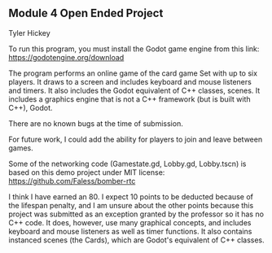 ## Module 4 Open Ended Project

Tyler Hickey

To run this program, you must install the Godot game engine from this link:
https://godotengine.org/download

The program performs an online game of the card game Set with up to six players. It draws to a screen and
includes keyboard and mouse listeners and timers. It also includes the Godot equivalent of C++ classes,
scenes. It includes a graphics engine that is not a C++ framework (but is built with C++), Godot.

There are no known bugs at the time of submission.

For future work, I could add the ability for players to join and leave between games.

Some of the networking code (Gamestate.gd, Lobby.gd, Lobby.tscn) is based on this demo project under MIT license:
https://github.com/Faless/bomber-rtc

I think I have earned an 80. I expect 10 points to be deducted because of the lifespan penalty,
and I am unsure about the other points because this project was submitted as an exception granted
by the professor so it has no C++ code. It does, however, use many graphical concepts, and includes
keyboard and mouse listeners as well as timer functions. It also contains instanced scenes (the Cards),
which are Godot's equivalent of C++ classes.